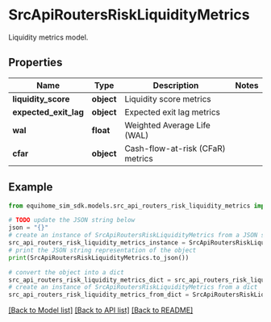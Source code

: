 # SrcApiRoutersRiskLiquidityMetrics

Liquidity metrics model.

## Properties

Name | Type | Description | Notes
------------ | ------------- | ------------- | -------------
**liquidity_score** | **object** | Liquidity score metrics | 
**expected_exit_lag** | **object** | Expected exit lag metrics | 
**wal** | **float** | Weighted Average Life (WAL) | 
**cfar** | **object** | Cash-flow-at-risk (CFaR) metrics | 

## Example

```python
from equihome_sim_sdk.models.src_api_routers_risk_liquidity_metrics import SrcApiRoutersRiskLiquidityMetrics

# TODO update the JSON string below
json = "{}"
# create an instance of SrcApiRoutersRiskLiquidityMetrics from a JSON string
src_api_routers_risk_liquidity_metrics_instance = SrcApiRoutersRiskLiquidityMetrics.from_json(json)
# print the JSON string representation of the object
print(SrcApiRoutersRiskLiquidityMetrics.to_json())

# convert the object into a dict
src_api_routers_risk_liquidity_metrics_dict = src_api_routers_risk_liquidity_metrics_instance.to_dict()
# create an instance of SrcApiRoutersRiskLiquidityMetrics from a dict
src_api_routers_risk_liquidity_metrics_from_dict = SrcApiRoutersRiskLiquidityMetrics.from_dict(src_api_routers_risk_liquidity_metrics_dict)
```
[[Back to Model list]](../README.md#documentation-for-models) [[Back to API list]](../README.md#documentation-for-api-endpoints) [[Back to README]](../README.md)


